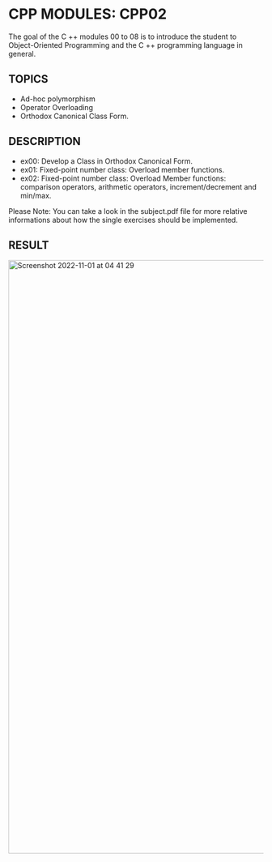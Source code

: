 # CPP MODULES: CPP02
The goal of the C ++ modules 00 to 08 is to introduce the student to Object-Oriented Programming and the C ++ programming language in general.

## TOPICS
- Ad-hoc polymorphism
- Operator Overloading
- Orthodox Canonical Class Form.

## DESCRIPTION
- ex00: Develop a Class in Orthodox Canonical Form.
- ex01: Fixed-point number class: Overload member functions.
- ex02: Fixed-point number class: Overload Member functions: comparison operators, arithmetic operators, increment/decrement and min/max.


Please Note: You can take a look in the subject.pdf file for more relative informations about how the single exercises should be implemented.


## RESULT

<img width="1172" alt="Screenshot 2022-11-01 at 04 41 29" src="https://user-images.githubusercontent.com/85942176/199160714-2ef860a6-8756-4259-841b-236a5aeb89e2.png">
